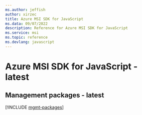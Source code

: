 ```yaml
---
ms.author: jeffish
author: xirzec
title: Azure MSI SDK for JavaScript
ms.data: 09/07/2022
description: Reference for Azure MSI SDK for JavaScript
ms.service: msi
ms.topic: reference
ms.devlang: javascript
---
```

# Azure MSI SDK for JavaScript - latest

## Management packages - latest
[!INCLUDE [mgmt-packages](msi-mgmt-index.md)]